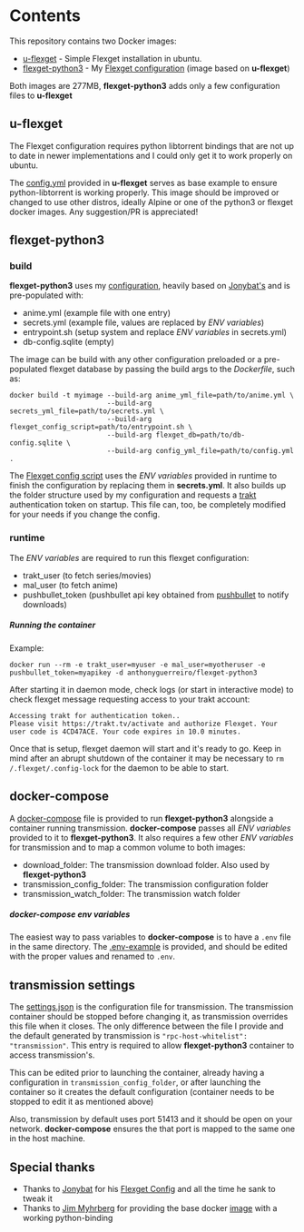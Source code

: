 # Contents
This repository contains two Docker images:
- [u-flexget](https://hub.docker.com/r/anthonyguerreiro/u-flexget/)  - Simple Flexget installation in ubuntu.
- [flexget-python3](https://hub.docker.com/r/anthonyguerreiro/flexget-python3/) - My [Flexget configuration](https://github.com/AnthonyGuerreiro/flexget_config) (image based on **u-flexget**)

Both images are 277MB, **flexget-python3** adds only a few configuration files to **u-flexget**

## u-flexget
The Flexget configuration requires python libtorrent bindings that are not up to date in newer implementations and I could only get it to work properly on ubuntu.

The [config.yml](u-flexget/config.yml) provided in **u-flexget** serves as base example to ensure python-libtorrent is working properly. This image should be improved or changed to use other distros, ideally Alpine or one of the python3 or flexget docker images. Any suggestion/PR is appreciated!

## flexget-python3

### build
**flexget-python3** uses my [configuration](https://github.com/AnthonyGuerreiro/flexget_config), heavily based on [Jonybat's](https://github.com/Jonybat/flexget_config) and is pre-populated with:
- anime.yml (example file with one entry)
- secrets.yml (example file, values are replaced by *ENV variables*)
- entrypoint.sh (setup system and replace *ENV variables* in secrets.yml)
- db-config.sqlite (empty)

The image can be build with any other configuration preloaded or a pre-populated flexget database by passing the build args to the *Dockerfile*, such as:

```
docker build -t myimage --build-arg anime_yml_file=path/to/anime.yml \
                        --build-arg secrets_yml_file=path/to/secrets.yml \
                        --build-arg flexget_config_script=path/to/entrypoint.sh \
                        --build-arg flexget_db=path/to/db-config.sqlite \
                        --build-arg config_yml_file=path/to/config.yml .
```

The [Flexget config script](utils/defaults/entrypoint.sh) uses the *ENV variables* provided in runtime to finish the configuration by replacing them in **secrets.yml**. It also builds up the folder structure used by my configuration and requests a [trakt](https://trakt.tv/) authentication token on startup. This file can, too, be completely modified for your needs if you change the config.

### runtime
The *ENV variables* are required to run this flexget configuration:
- trakt_user (to fetch series/movies)
- mal_user (to fetch anime)
- pushbullet_token (pushbullet api key obtained from [pushbullet](https://www.pushbullet.com/#settings/account) to notify downloads)

##### Running the container
Example:

`docker run --rm -e trakt_user=myuser -e mal_user=myotheruser -e pushbullet_token=myapikey -d anthonyguerreiro/flexget-python3`

After starting it in daemon mode, check logs (or start in interactive mode) to check flexget message requesting access to your trakt account:
```
Accessing trakt for authentication token..
Please visit https://trakt.tv/activate and authorize Flexget. Your user code is 4CD47ACE. Your code expires in 10.0 minutes.
```

Once that is setup, flexget daemon will start and it's ready to go.
Keep in mind after an abrupt shutdown of the container it may be necessary to `rm /.flexget/.config-lock` for the daemon to be able to start.



## docker-compose
A [docker-compose](flexget/docker-compose.yml) file is provided to run **flexget-python3** alongside a container running transmission. **docker-compose** passes all *ENV variables* provided to it to **flexget-python3**. It also requires a few other *ENV variables* for transmission and to map a common volume to both images:
- download_folder: The transmission download folder. Also used by **flexget-python3**
- transmission_config_folder: The transmission configuration folder
- transmission_watch_folder: The transmission watch folder

##### docker-compose env variables
The easiest way to pass variables to **docker-compose** is to have a `.env` file in the same directory.
The [.env-example](myflexget/.env-example) is provided, and should be edited with the proper values and renamed to `.env`.

## transmission settings
The [settings.json](flexget/settings.json) is the configuration file for transmission. The transmission container should be stopped before changing it, as transmission overrides this file when it closes. The only difference between the file I provide and the default generated by transmission is `"rpc-host-whitelist": "transmission"`. This entry is required to allow **flexget-python3** container to access transmission's.

This can be edited prior to launching the container, already having a configuration in `transmission_config_folder`, or after launching the container so it creates the default configuration (container needs to be stopped to edit it as mentioned above)

Also, transmission by default uses port 51413 and it should be open on your network.
**docker-compose** ensures the that port is mapped to the same one in the host machine.

## Special thanks
- Thanks to [Jonybat](https://github.com/Jonybat) for his [Flexget Config](https://github.com/Jonybat/flexget_config) and all the time he sank to tweak it
- Thanks to [Jim Myhrberg](https://github.com/jimeh) for providing the base docker [image](https://github.com/jimeh/docker-flexget) with a working python-binding